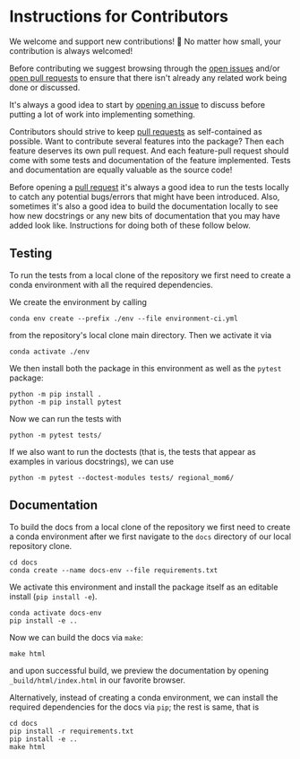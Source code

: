 Instructions for Contributors
=============================

We welcome and support new contributions! 🎉 No matter how small, your contribution is always welcomed!

Before contributing we suggest browsing through the [open issues](https://github.com/COSIMA/regional-mom6/issues) and/or [open pull requests](https://github.com/COSIMA/regional-mom6/pulls)
to ensure that there isn't already any related work being done or discussed.

It's always a good idea to start by [opening an issue](https://github.com/COSIMA/regional-mom6/issues/new) to discuss before putting a lot of work into implementing something.

Contributors should strive to keep [pull requests](https://github.com/COSIMA/regional-mom6/pulls)
as self-contained as possible. Want to contribute several features into the package? Then each
feature deserves its own pull request. And each feature-pull request should come with some tests
and documentation of the feature implemented. Tests and documentation are equally valuable as
the source code!

Before opening a [pull request](https://github.com/COSIMA/regional-mom6/pulls) it's always a
good idea to run the tests locally to catch any potential bugs/errors that might have been
introduced. Also, sometimes it's also a good idea to build the documentation locally to see
how new docstrings or any new bits of documentation that you may have added look like.
Instructions for doing both of these follow below.


## Testing

To run the tests from a local clone of the repository we first need to create a conda
environment with all the required dependencies.

We create the environment by calling

```{code-block} bash
conda env create --prefix ./env --file environment-ci.yml
```

from the repository's local clone main directory. Then we activate it via

```{code-block} bash
conda activate ./env
```

We then install both the package in this environment as well as the `pytest` package:

```{code-block} bash
python -m pip install .
python -m pip install pytest
```

Now we can run the tests with

```{code-block} bash
python -m pytest tests/
```

If we also want to run the doctests (that is, the tests that appear as examples in
various docstrings), we can use

```{code-block} bash
python -m pytest --doctest-modules tests/ regional_mom6/
```

## Documentation

To build the docs from a local clone of the repository we first need to create a conda
environment after we first navigate to the `docs` directory of our local repository clone.

```{code-block} bash
cd docs
conda create --name docs-env --file requirements.txt
```

We activate this environment and install the package itself as an editable install (`pip install -e`).

```{code-block} bash
conda activate docs-env
pip install -e ..
```

Now we can build the docs via `make`:

```{code-block} bash
make html
```

and upon successful build, we preview the documentation by opening `_build/html/index.html`
in our favorite browser.

Alternatively, instead of creating a conda environment, we can install the required
dependencies for the docs via `pip`; the rest is same, that is

```{code-block} bash
cd docs
pip install -r requirements.txt
pip install -e ..
make html
```
